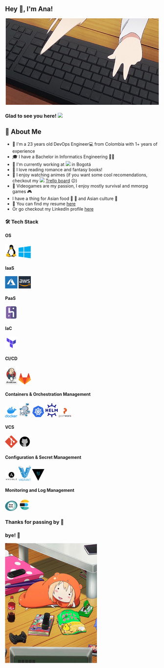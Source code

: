 ## Hey 👋, I'm Ana!

<div align="center">
  <img hight="100" width="500" src="https://github.com/AnneRey/AnneRey/blob/main/content/gifs/gif2.gif">
</div>

### Glad to see you here!  <img hight="70" width="70" src="https://visitor-badge.glitch.me/badge?page_id=AnneRey/AnneRey">

## 🤟 About Me
- 💁 I'm a 23 years old DevOps Engineer💻 from Colombia with 1+ years of experience
- 🎓 I have a Bachelor in Informatics Engineering 👩‍💻
- 💼 I'm currently working at <img hight="60" width="60" src="https://www.finki.ukim.mk/sites/default/files/preview-image_1.png"> in Bogotá
- 🧡 I love reading romance and fantasy books!
- 💚 I enjoy watching animes (if you want some cool recomendations, checkout my <img hight="20" width="20" src="https://img.icons8.com/color/452/trello.png"> [Trello board](https://trello.com/b/JRlAihdT/animes) 😉)
- 💜 Videogames are my passion, I enjoy mostly survival and mmorpg games 🎮
- I have a thing for Asian food 🍙 🍣 and Asian culture 🎌 
- 📑 You can find my resume [here](https://drive.google.com/file/d/106RQfBlufzNV2A1tcmHV5I70a3llvdI6/view?usp=sharing)
- Or go checkout my LinkedIn profile [here](https://www.linkedin.com/in/ana-mar%C3%ADa-%F0%9F%8C%A5%EF%B8%8F-rey-torres-950b00191)

### 🛠 Tech Stack

#### OS
<code><img hight="40" width="40" alt="Linux logo" title="Linux" src="https://github.com/AnneRey/AnneRey/blob/main/content/icons/linux.png"></code>
<code><img hight="40" width="40" alt="Windows logo" title="Windows" src="https://github.com/AnneRey/AnneRey/blob/main/content/icons/windows.png"></code>
#### IaaS
<code><img hight="40" width="40" alt="Azure logo" title="Azure" src="https://github.com/AnneRey/AnneRey/blob/main/content/icons/azure.png"></code>
<code><img hight="40" width="40" alt="AWS logo" title="AWS" src="https://github.com/AnneRey/AnneRey/blob/main/content/icons/aws.jpg"></code>
#### PaaS
<code><img hight="40" width="40" alt="Heroku logo" title="Heroku" src="https://github.com/AnneRey/AnneRey/blob/main/content/icons/heroku.png"></code>
#### IaC
<code><img hight="40" width="40" alt="Terraform logo" title="Terraform" src="https://github.com/AnneRey/AnneRey/blob/main/content/icons/terraform.png"></code>
#### CI/CD
<code><img hight="40" width="40" alt="Jenkins logo" title="Jenkins" src="https://github.com/AnneRey/AnneRey/blob/main/content/icons/jenkins.png"></code>
<code><img hight="40" width="40" alt="Gitlab logo" title="Gitlab" src="https://github.com/AnneRey/AnneRey/blob/main/content/icons/gitlab.png"></code>
#### Containers & Orchestration Management
<code><img hight="40" width="40" alt="Docker logo" title="Docker" src="https://github.com/AnneRey/AnneRey/blob/main/content/icons/docker.png"></code>
<code><img hight="40" width="40" alt="Docker Compose logo" title="Docker Compose" src="https://github.com/AnneRey/AnneRey/blob/main/content/icons/docker_compose.png"></code>
<code><img hight="40" width="40" alt="K8s logo" title="K8s" src="https://github.com/AnneRey/AnneRey/blob/main/content/icons/k8s.png"></code>
<code><img hight="40" width="40" alt="Helm logo" title="Helm" src="https://github.com/AnneRey/AnneRey/blob/main/content/icons/helm.svg"></code>
<code><img hight="40" width="40" alt="Portworx logo" title="Portworx" src="https://github.com/AnneRey/AnneRey/blob/main/content/icons/portworx.png"></code>
#### VCS
<code><img hight="40" width="40" alt="Git logo" title="Git" src="https://github.com/AnneRey/AnneRey/blob/main/content/icons/git.png"></code>
<code><img hight="40" width="40" alt="Github logo" title="Github" src="https://github.com/AnneRey/AnneRey/blob/main/content/icons/github.png"></code>
#### Configuration & Secret Management
<code><img hight="40" width="40" alt="Ansible logo" title="Ansible" src="https://github.com/AnneRey/AnneRey/blob/main/content/icons/ansible.png"></code>
<code><img hight="40" width="40" alt="Vagrant logo" title="Vagrant" src="https://github.com/AnneRey/AnneRey/blob/main/content/icons/vagrant.png"></code>
<code><img hight="40" width="40" alt="Vault logo" title="Vault" src="https://github.com/AnneRey/AnneRey/blob/main/content/icons/vault.png"></code>
#### Monitoring and Log Management
<code><img hight="40" width="40" alt="New Relic logo" title="New Relic" src="https://github.com/AnneRey/AnneRey/blob/main/content/icons/new_relic.png"></code>
<code><img hight="40" width="40" alt="Elastic Search logo" title="Elastic Search" src="https://github.com/AnneRey/AnneRey/blob/main/content/icons/elasticsearch.png"></code>

### Thanks for passing by 🤪
### bye! 🖖

<img hight="300" width="300" align="center" src="https://github.com/AnneRey/AnneRey/blob/main/content/gifs/gif1.gif">
